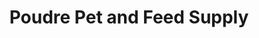 ---
title: "Poudre Pet and Feed Supply"
url: /fort-collins/poudre-pet-and-feed-supply/
shop: pet
---